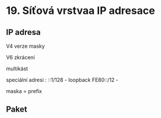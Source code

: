 # 19. Síťová vrstvaa IP adresace
## IP adresa
V4
verze
masky


V6
zkrácení

multikást

speciální adresi :  ::1/128 - loopback 
                    FE80::/12 - 

maska = prefix

## Paket
